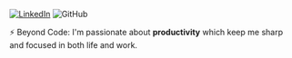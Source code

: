 [![LinkedIn](https://img.shields.io/badge/LinkedIn-0077B5?style=for-the-badge&logo=linkedin&logoColor=white)](https://www.linkedin.com/in/joshua-duong-199997321/)
![GitHub](https://img.shields.io/badge/GitHub-181717?style=for-the-badge&logo=github&logoColor=white)


⚡ Beyond Code: I'm passionate about **productivity** which keep me sharp and focused in both life and work.
